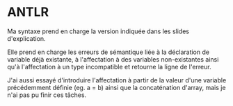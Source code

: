 # ANTLR

Ma syntaxe prend en charge la version indiquée dans les slides d'explication.

Elle prend en charge les erreurs de sémantique liée à la déclaration de variable déjà existante, à l'affectation à des variables non-existantes ainsi qu'à l'affectation à un type incompatible et retourne la ligne de l'erreur.

J'ai aussi essayé d'introduire l'affectation à partir de la valeur d'une variable précédemment définie (eg. a = b) ainsi que la concaténation d'array, mais je n'ai pas pu finir ces tâches.
